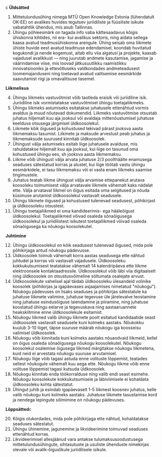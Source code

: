 c **Üldsätted**

1. Mittetulundusühing nimega MTÜ Open Knowledge Estonia (lühendatult OK-EE) on avalikes huvides tegutsev juriidiliste ja füüsiliste isikute vabatahtlik ühendus, mis asub Tallinnas.
2. Ühingu põhieesmärk on tagada info vaba kättesaadavus kõigis ühiskonna kihtides, nii era- kui avalikus sektoris, ning aidata sellega kaasa avatud teadmusühiskonna arengule. Ühing seisab oma liikmete ühiste huvide eest avatud teadmuse edendamisel, koondab huvitatud kogukondi ja nende kogemust, aitab ellu viia algatusi ja projekte, kaasab vajadusel avalikkust — ning juurutab andmete kasutamise, jagamise ja väärindamise viise, mis loovad jätkusuutlikku raamistikku innovatsiooniks ja ettevõtluseks valdkondades andmeteadusest loomemajanduseni ning toetavad avatud valitsemise eesmärkide saavutamist riigi ja omavalitsuse tasemel.

 **Liikmelisus**

4. Ühingu liikmeks vastuvõtmist võib taotleda eraisik või juriidiline isik. Juriidiline isik vormistatakse vastuvõtmisel ühingu toetajaliikmeks.
5. Ühingu liikmeks astumiseks esitatakse juhatusele ettenähtud vormis avaldus ja muud nõutavad dokumendid. Liikmeks vastuvõtmise otsustab juhatus hiljemalt kuu aja jooksul või avaldaja mittenõustumisel juhatuse keelduva otsusega järgmisel üldkoosolekul.
6. Liikmete kõik õigused ja kohustused tekivad pärast jooksva aasta liikmemaksu tasumist. Liikmete ja maksude arvestust peab juhatus ja liikmemaksude suurused kinnitab üldkoosolek.
7. Ühingust välja astumiseks esitab liige juhatusele avalduse, mis rahuldatakse hiljemalt kuu aja jooksul, kui liige on tasunud oma kohustused ühingu ees, sh jooksva aasta liikmemaksu.
8. Liikme võib ühingust välja arvata juhatuse 2/3 poolthäälte enamusega seaduses sätestatud korras ja alustel, kui liige töötab vastu ühingu eesmärkidele, ei tasu liikmemaksu või ei vasta enam liikmeks saamise tingimustele.
9. Juhatus teatab liikme ühingust välja arvamise ettepanekut arutava koosoleku toimumisest välja arvatavale liikmele vähemalt kaks nädalat ette. Välja arvataval liikmel on õigus esitada oma selgitused ja nõuda küsimuse arutamist üldkoosolekul vastavalt seadusele.
10. Ühingu liikmete õigused ja kohustused tulenevad seadusest, põhikirjast ja üldkoosoleku otsustest.
11. Ühingu toetajaliikmed ei oma kandideerimis- ega hääleõigust üldkoosolekul. Toetajaliikmed võivad osaleda sõnaõigusega üldkoosolekul ja juriidilistest isikutest toetajaliikmed võivad osaleda sõnaõigusega ka nõukogu koosolekutel.

 **Juhtimine**

12. Ühingu üldkoosolekul on kõik seadusest tulenevad õigused, mida pole põhikirjaga antud nõukogu pädevusse.
13. Üldkoosolek toimub vähemalt korra aastas seadusega ette nähtud juhtudel ja korras või vastavalt vajadusele. Üldkoosoleku kokkukutsumisest teatatakse vähemalt 14 kalendripäeva ette liikme elektroonsele kontaktaadressile. Üldkoosolekut võib läbi viia digitaalselt ning üldkoosolek on otsustusvõimeline sõltumata osalejate arvust.
14. Üldkoosolekute vahelisel ajal täidab üldkoosoleku ülesandeid volinike koosolek (põhikirjas ja igapäevases asjaajamises nimetatud "nõukogu"). Nõukogu pädevuses on lisaks seaduses ja põhikirjas sätestatule ka juhatuse liikmete valimine, juhatuse tegevuse üle järelevalve teostamine ning juhatuse esindusõiguse laiendamine ja piiramine, ning juhatuse koostatud ühingu eelarve ja tegevuskava ning aastaaruannete heakskiitmine enne üldkoosolekule esitamist.
15. Nõukogu liikmed valib ühingu liikmete poolt esitatud kandidaatide seast üldkoosolek vastavalt seadusele kuni kolmeks aastaks. Nõukokku kuulub 3-10 liiget, täpse suuruse määrab nõukogu iga koosseisu valimisel üldkoosolek.
16. Nõukogu võib kinnitada kuni kolmeks aastaks nõuandvaid liikmeid, kellel on õigus osaleda sõnaõigusega nõukogu koosolekutel. Nõukogu koosolekul osalemise õigusega liikmed märgitakse nõukogu liikmetena, kuid neid ei arvestata nõukogu suuruse arvutamisel.
17. Nõukogu liige võib tagasi astuda enne volituste lõppemist, teatades sellest nõukogule vähemalt kuu aega ette. Nõukogu liikme võib enne volituse lõppemist tagasi kutsuda üldkoosolek.
18. Nõukogu kinnitab enda töökorralduse ning valib endi seast esimehe. Nõukogu koosolekute kokkukutsumisele ja läbiviimisele ei kohaldata üldkoosoleku kohta sätestatut.
19. Ühingut juhib ja esindab igapäevaselt 1-5 liikmest koosnev juhatus, kelle valib nõukogu kuni kolmeks aastaks. Juhatuse liikmete tasustamise kord ja nendega lepingute sõlmimine on nõukogu pädevuses.

 **Lõppsätted**c 

20. Kõigis olukordades, mida pole põhikirjaga ette nähtud, kohaldatakse seaduses sätestatut.
21. Ühingu ühinemine, jagunemine ja likvideerimine toimuvad seaduses ettenähtud korras.
22. Likvideerimisel allesjäänud vara antakse tulumaksusoodustusega mittetulundusühingute, sihtasutuste ja usuliste ühenduste nimekirjas olevale või avalik-õiguslikule juriidilisele isikule.

